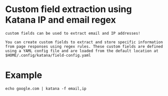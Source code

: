# Custom field extraction using Katana IP and email regex
```
custom fields can be used to extract email and IP addresses!
```
```
You can create custom fields to extract and store specific information from page responses using regex rules. These custom fields are defined using a YAML config file and are loaded from the default location at $HOME/.config/katana/field-config.yaml
```

# Example
```
echo google.com | katana -f email,ip
```
